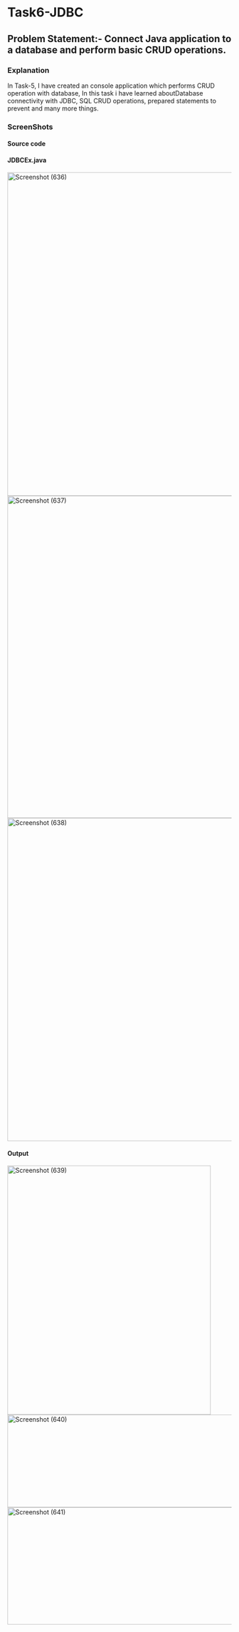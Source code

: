 # Task6-JDBC
## Problem Statement:- Connect Java application to a database and perform basic CRUD operations.
### Explanation
In Task-5, I have created an console application which performs CRUD operation with database, In this task i have learned aboutDatabase connectivity with JDBC, SQL CRUD operations, prepared statements to prevent and many more things.
### ScreenShots
#### Source code
#### JDBCEx.java
<img width="1366" height="726" alt="Screenshot (636)" src="https://github.com/user-attachments/assets/8c79b5a2-d3bd-4097-ba1b-721f842984b1" />
<img width="1366" height="723" alt="Screenshot (637)" src="https://github.com/user-attachments/assets/19198efc-7436-4167-9d5d-25ec6974dfe2" />
<img width="1366" height="725" alt="Screenshot (638)" src="https://github.com/user-attachments/assets/8004e798-9df6-4527-be4f-155ebf001321" />

#### Output
<img width="457" height="559" alt="Screenshot (639)" src="https://github.com/user-attachments/assets/a5ffa153-9d38-4db3-9f1c-7f275b506e7a" />
<img width="619" height="208" alt="Screenshot (640)" src="https://github.com/user-attachments/assets/40098c58-4f5f-4faa-ac04-63374576e86a" />
<img width="1225" height="263" alt="Screenshot (641)" src="https://github.com/user-attachments/assets/8500649b-2923-4073-a630-a84650b1c528" />
